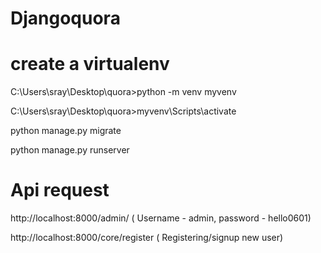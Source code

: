 # Djangoquora
# create a virtualenv 
C:\Users\sray\Desktop\quora>python -m venv myvenv

C:\Users\sray\Desktop\quora>myvenv\Scripts\activate

python manage.py migrate

python manage.py runserver 

# Api request
http://localhost:8000/admin/   ( Username - admin, password - hello0601)

http://localhost:8000/core/register ( Registering/signup new user)
